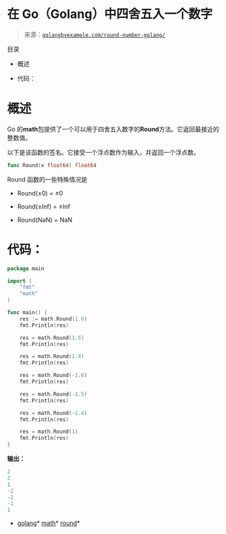 <!--yml

分类：未分类

日期：2024-10-13 06:14:40

-->

# 在 Go（Golang）中四舍五入一个数字

> 来源：[`golangbyexample.com/round-number-golang/`](https://golangbyexample.com/round-number-golang/)

目录

+   概述

+   代码：

# **概述**

Go 的**math**包提供了一个可以用于四舍五入数字的**Round**方法。它返回最接近的整数值。

以下是该函数的签名。它接受一个浮点数作为输入，并返回一个浮点数。

```go
func Round(x float64) float64
```

Round 函数的一些特殊情况是

+   Round(±0) = ±0

+   Round(±Inf) = ±Inf

+   Round(NaN) = NaN

# **代码：**

```go
package main

import (
    "fmt"
    "math"
)

func main() {
    res := math.Round(1.6)
    fmt.Println(res)

    res = math.Round(1.5)
    fmt.Println(res)

    res = math.Round(1.4)
    fmt.Println(res)

    res = math.Round(-1.6)
    fmt.Println(res)

    res = math.Round(-1.5)
    fmt.Println(res)

    res = math.Round(-1.4)
    fmt.Println(res)

    res = math.Round(1)
    fmt.Println(res)
}
```

**输出：**

```go
2
2
1
-2
-2
-1
1
```

+   [golang](https://golangbyexample.com/tag/golang/)*   [math](https://golangbyexample.com/tag/math/)*   [round](https://golangbyexample.com/tag/round/)*
